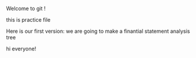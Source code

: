 Welcome to git !

this is practice file

Here is our first version: we are going to make a finantial statement analysis tree

hi everyone!